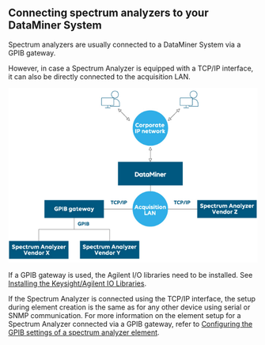 ## Connecting spectrum analyzers to your DataMiner System

Spectrum analyzers are usually connected to a DataMiner System via a GPIB gateway.

However, in case a Spectrum Analyzer is equipped with a TCP/IP interface, it can also be directly connected to the acquisition LAN.

![](../../images/Spectrum_architecture.jpg)



If a GPIB gateway is used, the Agilent I/O libraries need to be installed. See [Installing the Keysight/Agilent IO Libraries](Installing_the_Keysight_Agilent_IO_Libraries.md#installing-the-keysightagilent-io-libraries).

If the Spectrum Analyzer is connected using the TCP/IP interface, the setup during element creation is the same as for any other device using serial or SNMP communication. For more information on the element setup for a Spectrum Analyzer connected via a GPIB gateway, refer to [Configuring the GPIB settings of a spectrum analyzer element](Configuring_the_GPIB_settings_of_a_spectrum_analyzer_element.md).
